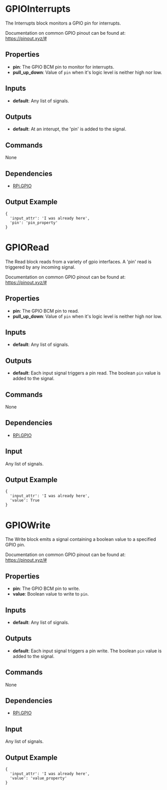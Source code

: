 GPIOInterrupts
==============
The Interrupts block monitors a GPIO pin for interrupts.

Documentation on common GPIO pinout can be found at: https://pinout.xyz/#

Properties
----------
- **pin**: The GPIO BCM pin to monitor for interrupts.
- **pull_up_down**: Value of `pin` when it's logic level is neither high nor low.

Inputs
------
- **default**: Any list of signals.

Outputs
-------
- **default**: At an interupt, the 'pin' is added to the signal.

Commands
--------
None

Dependencies
------------
* [RPi.GPIO](https://pypi.python.org/pypi/RPi.GPIO)

Output Example
--------------
```
{
  'input_attr': 'I was already here',
  'pin': 'pin_property'
}
```

GPIORead
========
The Read block reads from a variety of gpio interfaces. A 'pin' read is triggered by any incoming signal.

Documentation on common GPIO pinout can be found at: https://pinout.xyz/#

Properties
----------
- **pin**: The GPIO BCM pin to read.
- **pull_up_down**: Value of `pin` when it's logic level is neither high nor low.

Inputs
------
- **default**: Any list of signals.

Outputs
-------
- **default**: Each input signal triggers a pin read. The boolean `pin` value is added to the signal.

Commands
--------
None

Dependencies
------------
* [RPi.GPIO](https://pypi.python.org/pypi/RPi.GPIO)

Input
-----
Any list of signals.

Output Example
--------------
```
{
  'input_attr': 'I was already here',
  'value': True
}
```

GPIOWrite
=========
The Write block emits a signal containing a boolean value to a specified GPIO pin.

Documentation on common GPIO pinout can be found at: https://pinout.xyz/#

Properties
----------
- **pin**: The GPIO BCM pin to write.
- **value**: Boolean value to write to `pin`.

Inputs
------
- **default**: Any list of signals.

Outputs
-------
- **default**: Each input signal triggers a pin write. The boolean `pin` value is added to the signal.

Commands
--------
None

Dependencies
------------
* [RPi.GPIO](https://pypi.python.org/pypi/RPi.GPIO)

Input
-----
Any list of signals.

Output Example
--------------
```
{
  'input_attr': 'I was already here',
  'value': 'value_property'
}
```

